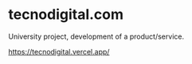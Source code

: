 # tecnodigital.com
University project, development of a product/service.

https://tecnodigital.vercel.app/
